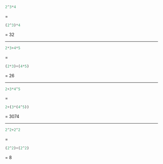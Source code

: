 
``` Haskell
2^3*4
```
=
``` Haskell
(2^3)*4
```
= 32

---

``` Haskell
2*3+4*5
```
=
``` Haskell
(2*3)+(4*5)
```
= 26

---

``` Haskell
2+3*4^5
```
=

``` Haskell
2+(3*(4^5))
```
=
3074

---

``` Haskell
2^2+2^2
```
=
``` Haskell
(2^2)+(2^2)
```
= 8